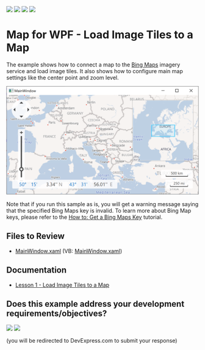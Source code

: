 <!-- default badges list -->
![](https://img.shields.io/endpoint?url=https://codecentral.devexpress.com/api/v1/VersionRange/128571059/24.2.1%2B)
[![](https://img.shields.io/badge/Open_in_DevExpress_Support_Center-FF7200?style=flat-square&logo=DevExpress&logoColor=white)](https://supportcenter.devexpress.com/ticket/details/E3606)
[![](https://img.shields.io/badge/📖_How_to_use_DevExpress_Examples-e9f6fc?style=flat-square)](https://docs.devexpress.com/GeneralInformation/403183)
[![](https://img.shields.io/badge/💬_Leave_Feedback-feecdd?style=flat-square)](#does-this-example-address-your-development-requirementsobjectives)
<!-- default badges end -->

# Map for WPF - Load Image Tiles to a Map

The example shows how to connect a map to the [Bing Maps](https://www.bing.com/maps/?cp=40.195659%7E44.495316&lvl=11.0) imagery service and load image tiles. It also shows how to configure main map settings like the center point and zoom level.

![Map](./image/map.png)

Note that if you run this sample as is, you will get a warning message saying that the specified Bing Maps key is invalid. To learn more about Bing Map keys, please refer to the [How to: Get a Bing Maps Key](http://help.devexpress.com/#WPF/CustomDocument10974) tutorial.

## Files to Review

* [MainWindow.xaml](./CS/Wpf_MapControl_Lesson1/MainWindow.xaml) (VB: [MainWindow.xaml](./VB/Wpf_MapControl_Lesson1/MainWindow.xaml))

## Documentation

* [Lesson 1 - Load Image Tiles to a Map](https://docs.devexpress.com/WPF/10883/controls-and-libraries/map-control/getting-started/lesson-1-load-image-tiles-to-a-map)
<!-- feedback -->
## Does this example address your development requirements/objectives?

[<img src="https://www.devexpress.com/support/examples/i/yes-button.svg"/>](https://www.devexpress.com/support/examples/survey.xml?utm_source=github&utm_campaign=wpf-map-connect-to-bing-maps&~~~was_helpful=yes) [<img src="https://www.devexpress.com/support/examples/i/no-button.svg"/>](https://www.devexpress.com/support/examples/survey.xml?utm_source=github&utm_campaign=wpf-map-connect-to-bing-maps&~~~was_helpful=no)

(you will be redirected to DevExpress.com to submit your response)
<!-- feedback end -->
